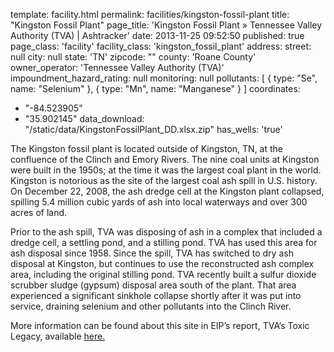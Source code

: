 template: facility.html
permalink: facilities/kingston-fossil-plant
title: "Kingston Fossil Plant"
page_title: 'Kingston Fossil Plant &raquo; Tennessee Valley Authority (TVA) | Ashtracker'
date: 2013-11-25 09:52:50
published: true
page_class: 'facility'
facility_class: 'kingston_fossil_plant'
address: 
  street: null
  city: null
  state: 'TN'
  zipcode: ""
  county: 'Roane County'
owner_operator: 'Tennessee Valley Authority (TVA)'
impoundment_hazard_rating: null
monitoring: null
pollutants: [
  {
  type: "Se",
  name: "Selenium"
  },
  {
  type: "Mn",
  name: "Manganese"
  }
]
coordinates: 
  - "-84.523905"
  - "35.902145"
data_download: "/static/data/KingstonFossilPlant_DD.xlsx.zip"
has_wells: 'true'

The Kingston fossil plant is located outside of Kingston, TN, at the confluence of the Clinch and Emory Rivers. The nine coal units at Kingston were built in the 1950s; at the time it was the largest coal plant in the world. Kingston is notorious as the site of the largest coal ash spill in U.S. history. On December 22, 2008, the ash dredge cell at the Kingston plant collapsed, spilling 5.4 million cubic yards of ash into local waterways and over 300 acres of land. 
	
Prior to the ash spill, TVA was disposing of ash in a complex that included a dredge cell, a settling pond, and a stilling pond. TVA has used this area for ash disposal since 1958. Since the spill, TVA has switched to dry ash disposal at Kingston, but continues to use the reconstructed ash complex area, including the original stilling pond. TVA recently built a sulfur dioxide scrubber sludge (gypsum) disposal area south of the plant.  That area experienced a significant sinkhole collapse shortly after it was put into service, draining selenium and other pollutants into the Clinch River.  

More information can be found about this site in EIP’s report, TVA’s Toxic Legacy, available <a href="http://www.environmentalintegrity.org/news_reports/documents/20131107_tvagroundwaterreport_fulldraft_000.pdf" target="_blank">here.</a>				
				
